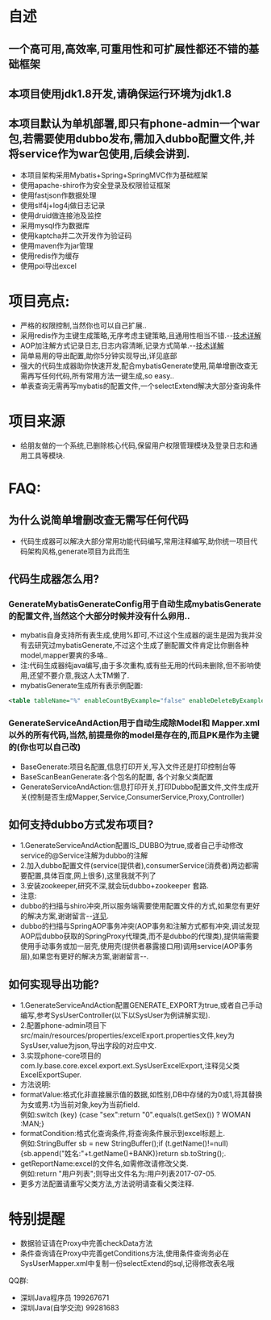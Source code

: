 # 自述

## 一个高可用,高效率,可重用性和可扩展性都还不错的基础框架
## 本项目使用jdk1.8开发,请确保运行环境为jdk1.8
## 本项目默认为单机部署,即只有phone-admin一个war包,若需要使用dubbo发布,需加入dubbo配置文件,并将service作为war包使用,后续会讲到.
<ul>
<li>本项目架构采用Mybatis+Spring+SpringMVC作为基础框架</li>
<li>使用apache-shiro作为安全登录及权限验证框架</li>
<li>使用fastjson作数据处理</li>
<li>使用slf4j+log4j做日志记录</li>
<li>使用druid做连接池及监控</li>
<li>采用mysql作为数据库</li>
<li>使用kaptcha并二次开发作为验证码</li>
<li>使用maven作为jar管理</li>
<li>使用redis作为缓存</li>
<li>使用poi导出excel</li>
</ul>

# 项目亮点:
<ul>
<li>严格的权限控制,当然你也可以自己扩展..</li>
<li>采用redis作为主键生成策略,无序考虑主键策略,且通用性相当不错.--<a href="http://blog.csdn.net/leiyong0326/article/details/52039200">技术详解</a></li>
<li>AOP加注解方式记录日志,日志内容清晰,记录方式简单.--<a href="http://blog.csdn.net/leiyong0326/article/details/52039086">技术详解</a></li>
<li>简单易用的导出配置,助你5分钟实现导出,详见底部</li>
<li>强大的代码生成器助你快速开发,配合mybatisGenerate使用,简单增删改查无需再写任何代码,所有常用方法一键生成,so easy..</li>
<li>单表查询无需再写mybatis的配置文件,一个selectExtend解决大部分查询条件</li>
</ul>

# 项目来源
<ul>
<li>给朋友做的一个系统,已删除核心代码,保留用户权限管理模块及登录日志和通用工具等模块.</li>
</ul>

# FAQ:

## 为什么说简单增删改查无需写任何代码
<ul>
<li>代码生成器可以解决大部分常用功能代码编写,常用注释编写,助你统一项目代码架构风格,generate项目为此而生</li>
</ul>

## 代码生成器怎么用?

### GenerateMybatisGenerateConfig用于自动生成mybatisGenerate的配置文件,当然这个大部分时候并没有什么卵用..
<ul>
<li>mybatis自身支持所有表生成,使用%即可,不过这个生成器的诞生是因为我并没有去研究过mybatisGenerate,不过这个生成了删配置文件肯定比你删各种model,mapper要爽的多咯..</li>
<li>注:代码生成器纯java编写,由于多次重构,或有些无用的代码未删除,但不影响使用,还望不要介意,我这人太TM懒了.</li>
<li>mybatisGenerate生成所有表示例配置:</li>
</ul>

```xml
<table tableName="%" enableCountByExample="false" enableDeleteByExample="false" enableSelectByExample="false" enableUpdateByExample="false"></table>
```
### GenerateServiceAndAction用于自动生成除Model和 Mapper.xml以外的所有代码,当然,前提是你的model是存在的,而且PK是作为主键的(你也可以自己改)
<ul>
<li>BaseGenerate:项目名配置,信息打印开关,写入文件还是打印控制台等</li>
<li>BaseScanBeanGenerate:各个包名的配置, 各个对象父类配置</li>
<li>GenerateServiceAndAction:信息打印开关,打印Dubbo配置文件,文件生成开关(控制是否生成Mapper,Service,ConsumerService,Proxy,Controller)</li>
</ul>

## 如何支持dubbo方式发布项目?
<ul>
<li>1.GenerateServiceAndAction配置IS_DUBBO为true,或者自己手动修改service的@Service注解为dubbo的注解</li>
<li>2.加入dubbo配置文件(service(提供者),consumerService(消费者)两边都需要配置,具体百度,网上很多),这里我就不列了</li>
<li>3.安装zookeeper,研究不深,就会玩dubbo+zookeeper 套路.</li>
<li>注意:</li>
<li>dubbo的扫描与shiro冲突,所以服务端需要使用配置文件的方式,如果您有更好的解决方案,谢谢留言--<a href="http://blog.csdn.net/leiyong0326/article/details/52036736">详见</a>.</li>
<li>dubbo的扫描与SpringAOP事务冲突(AOP事务和注解方式都有冲突,调试发现AOP后dubbo获取的SpringProxy代理类,而不是dubbo的代理类),提供端需要使用手动事务或加一层壳,使用壳(提供者暴露接口用)调用service(AOP事务层),如果您有更好的解决方案,谢谢留言--.</li>
</ul>

## 如何实现导出功能?
<ul>
<li>1.GenerateServiceAndAction配置GENERATE_EXPORT为true,或者自己手动编写,参考SysUserController(以下以SysUser为例讲解实现).</li>
<li>2.配置phone-admin项目下src/main/resources/properties/excelExport.properties文件,key为SysUser,value为json,导出字段的对应中文.</li>
<li>3.实现phone-core项目的com.ly.base.core.excel.export.ext.SysUserExcelExport,注释见父类ExcelExportSuper.</li>
<li>方法说明:</li>
<li>formatValue:格式化非直接展示值的数据,如性别,DB中存储的为0或1,将其替换为女或男.t为当前对象,key为当前field.<br/>例如:switch (key) {case "sex":return "0".equals(t.getSex()) ? WOMAN :MAN;}</li>
<li>formatCondition:格式化查询条件,将查询条件展示到excel标题上.<br/>例如:StringBuffer sb = new StringBuffer();if (t.getName()!=null) {sb.append("姓名:"+t.getName()+BANK)}return sb.toString();.</li>
<li>getReportName:excel的文件名,如需修改请修改父类.<br/>例如:return "用户列表";则导出文件名为:用户列表2017-07-05.</li>
<li>更多方法配置请重写父类方法,方法说明请查看父类注释.</li>
</ul>

# 特别提醒
<ul>
<li>数据验证请在Proxy中完善checkData方法</li>
<li>条件查询请在Proxy中完善getConditions方法,使用条件查询务必在SysUserMapper.xml中复制一份selectExtend的sql,记得修改表名哦</li>
</ul>

QQ群:
<ul>
<li>深圳Java程序员 199267671</li>
<li>深圳Java(自学交流) 99281683</li>
</ul>

